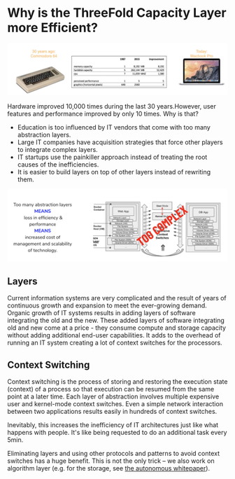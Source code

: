 # Why is the ThreeFold Capacity Layer more Efficient?

![alt_text](img/efficient.jpg)

Hardware improved 10,000 times during the last 30 years.However, user features and performance improved by only 10 times. Why is that?

*   Education is too influenced by IT vendors that come with too many abstraction layers.
*   Large IT companies have acquisition strategies that force other players to integrate complex layers.
*   IT startups use the painkiller approach instead of treating the root causes of the inefficiencies.
*   It is easier to build layers on top of other layers instead of rewriting them.


![alt_text](img/why_efficient.jpg)

## Layers

Current information systems are very complicated and the result of years of continuous growth and expansion to meet the ever-growing demand. Organic growth of IT systems results in adding layers of software integrating the old and the new. These added layers of software integrating old and new come at a price - they consume compute and storage capacity without adding additional end-user capabilities. It adds to the overhead of running an IT system creating a lot of context switches for the processors. 

## Context Switching

Context switching is the process of storing and restoring the execution state (context) of a process so that execution can be resumed from the same point at a later time. Each layer of abstraction involves multiple expensive user and kernel-mode context switches. Even a simple network interaction between two applications results easily in hundreds of context switches.

Inevitably, this increases the inefficiency of IT architectures just like what happens with people. It's like being requested to do an additional task every 5min.

Eliminating layers and using other protocols and patterns to avoid context switches has a huge benefit. This is not the only trick – we also work on algorithm layer (e.g. for the storage, see [the autonomous whitepaper](autonomous_layer_whitepaper)).
